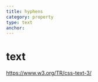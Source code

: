 ```yaml
---
title: hyphens
category: property
type: text
anchor:
---
```


# text

<https://www.w3.org/TR/css-text-3/>
